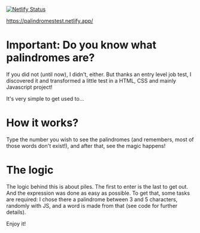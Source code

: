 [![Netlify Status](https://api.netlify.com/api/v1/badges/4e01aff3-a012-465b-8133-effb626f4554/deploy-status)](https://app.netlify.com/sites/palindromestest/deploys)

https://palindromestest.netlify.app/

# Important: Do you know what palindromes are?

If you did not (until now), I didn't, either.
But thanks an entry level job test, I discovered it and transformed a little test in a HTML, CSS and mainly Javascript project!

It's very simple to get used to...

# How it works?

Type the number you wish to see the palindromes (and remembers, most of those words don't exist!), and after that, see the magic happens!

# The logic

The logic behind this is about piles. The first to enter is the last to get out. And the expression was done as easy as possible.
To get that, some tasks are required: I chose there a palindrome between 3 and 5 characters, randomly with JS, and a word is made from that (see code for further details).

Enjoy it! 
